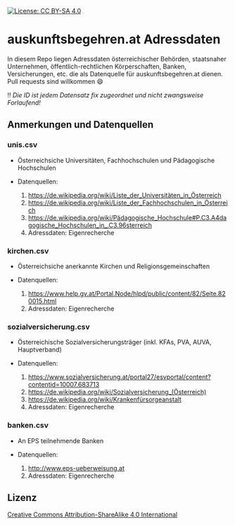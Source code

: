 [![License: CC BY-SA 4.0](https://img.shields.io/badge/License-CC%20BY--SA%204.0-lightgrey.svg)](https://creativecommons.org/licenses/by-sa/4.0/)

# auskunftsbegehren.at Adressdaten
In diesem Repo liegen Adressdaten österreichischer Behörden, staatsnaher Unternehmen, öffentlich-rechtlichen Körperschaften, Banken, Versicherungen, etc. die als Datenquelle für auskunftsbegehren.at dienen. Pull requests sind willkommen :smile:

:bangbang: *Die ID ist jedem Datensatz fix zugeordnet und nicht zwangsweise Forlaufend!*

## Anmerkungen und Datenquellen
### unis.csv
* Österreichsiche Universitäten, Fachhochschulen und Pädagogische Hochschulen
* Datenquellen:

  1. https://de.wikipedia.org/wiki/Liste_der_Universitäten_in_Österreich
  2. https://de.wikipedia.org/wiki/Liste_der_Fachhochschulen_in_Österreich
  3. https://de.wikipedia.org/wiki/Pädagogische_Hochschule#P.C3.A4dagogische_Hochschulen_in_.C3.96sterreich
  4. Adressdaten: Eigenrecherche

### kirchen.csv
* Österreichsiche anerkannte Kirchen und Religionsgemeinschaften
* Datenquellen:

  1. https://www.help.gv.at/Portal.Node/hlpd/public/content/82/Seite.820015.html
  2. Adressdaten: Eigenrecherche

### sozialversicherung.csv
* Österreichische Sozialversicherungsträger (inkl. KFAs, PVA, AUVA, Hauptverband)
* Datenquellen:

  1. https://www.sozialversicherung.at/portal27/esvportal/content?contentid=10007.683713
  2. https://de.wikipedia.org/wiki/Sozialversicherung_(Österreich)
  3. https://de.wikipedia.org/wiki/Krankenfürsorgeanstalt
  4. Adressdaten: Eigenrecherche

### banken.csv
* An EPS teilnehmende Banken
* Datenquellen:

  1. http://www.eps-ueberweisung.at
  2. Adressdaten: Eigenrecherche

## Lizenz
[Creative Commons Attribution-ShareAlike 4.0 International](https://creativecommons.org/licenses/by-sa/4.0/)
